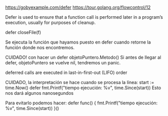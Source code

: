 https://gobyexample.com/defer
https://tour.golang.org/flowcontrol/12

Defer is used to ensure that a function call is performed later in a program’s execution, usually for purposes of cleanup.

defer closeFile(f)


Se ejecuta la función que hayamos puesto en defer cuando retorne la función donde nos encontremos.

CUIDADO! con hacer un defer objetoPuntero.Metodo()
Si antes de llegar al defer, objetoPuntero se vuelve nil, tendremos un panic.


deferred calls are executed in last-in-first-out (LIFO) order


CUIDADO, la interpretación se hace cuando se procesa la línea:
start := time.Now()
defer fmt.Printf("tiempo ejecución: %v", time.Since(start))
Esto nos dará algunos nanosegundos

Para evitarlo podemos hacer:
defer func() { fmt.Printf("tiempo ejecución: %v", time.Since(start)) }()


